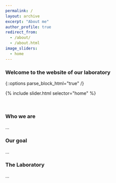 ```yaml
---
permalink: /
layout: archive
excerpt: "About me"
author_profile: true
redirect_from:
  - /about/
  - /about.html
image_sliders:
  - home
---
```


### Welcome to the website of our laboratory

{::options parse_block_html="true" /}

{% include slider.html selector="home" %}

<div style="text-align: center">
<img src='./images/logo_lab_cut.jpg' style='width: 0%'>
</div>

<body align="justify">


### Who we are

...

### Our goal

...

### The Laboratory

...
